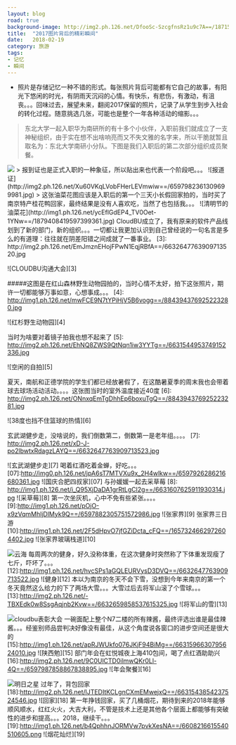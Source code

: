 ```yaml
---
layout: blog
road: true
background-image: http://img2.ph.126.net/DfooSc-SzcgfnsRz1u9c7A==/1871527120249566176.jpg
title:  "2017图片背后的精彩瞬间"
date:   2018-02-19
category: 旅游
tags:
- 记忆
- 瞬间
---
```


- 照片是存储记忆一种不错的形式。每张照片背后可能都有它自己的故事，有阳光下悠闲的时光，有阴雨天沉闷的心情。有快乐，有悲伤，有激动，有沮丧。。。回味过去，展望未来，翻阅2017保留的照片，记录了从学生到步入社会的转化过程。随意挑选几张，可能也是整个一年各种活动的缩影。。。


> 东北大学一起入职华为南研所的有十多个小伙伴，入职前我们就成立了一支神秘组织，由于实在想不出啥响亮而又不失文雅的名字来，所以干脆就暂且取名为：东北大学南研小分队。下图是我们入职后的第二次部分组织成员聚餐。
  <img src="http://img2.ph.126.net/bzv8F9eA-2oSnqedMTpkag==/6631701084400311551.jpg"/>
> 报到证也是正式入职的一种象征，所以贴出来也代表一个阶段吧。。。
  ![报道证](http://img2.ph.126.net/Xu60VKqLVobFHerLEVmwiw==/6597982361309699981.jpg)
> 这张油菜花图应该是入职后的第一个三天小长假回家拍的，当时买了南京特产桂花鸭回家，最终结果是没有人喜欢吃，当然了也包括我。。。
  ![清明节的油菜花](http://img1.ph.126.net/ycEflGdEP4_TV0Oet-1YNw==/1879408419597399361.jpg)
 CloudBU成立了，我有原来的软件产品线划到了新的部门，新的组织。。。一切都让我更加认识到自己曾经说的一句名言是多么的有道理：往往就在阴差阳错之间成就了一番事业。
  [3]: http://img2.ph.126.net/EmJmznEHojFPwN1EqjRBfA==/6632647763909713520.jpg
  
![CLOUDBU沟通大会][3]

#####这图是在红山森林野生动物园拍的，当时心情不太好，拍下这张照片，期许一切都能够万事如意，心想事成。。。
  [4]: http://img1.ph.126.net/mwFCE9N7tYPiHjV5B6vogg==/884394376925223280.jpg
  
![红杉野生动物园][4]

当时为啥要对着镜子拍我也想不起来了
  [5]: http://img2.ph.126.net/EhNQ8ZWS9QtNqn1iw3YYTg==/6631544953749152336.jpg
  
 ![空闲的自拍][5]

夏天，南航和正德学院的学生们都已经放暑假了，在这酷暑夏季的周末我也会带着球去球场活动活动。。。。这张图当时的室外温度接近40度
  [6]: http://img2.ph.126.net/ONnxqEmTgDhhEp6boxuTgQ==/884394376925223281.jpg
  
  ![38度也挡不住篮球的热情][6]

玄武湖健步走，没啥说的，我们倒数第二，倒数第一是老年组。。。。
  [7]: http://img2.ph.126.net/xD-J-po2lbwtxRdagzLAYQ==/6632647763909713523.jpg
  
  ![玄武湖健步走][7]
喝着红酒吃着金蝉，好吃。。。
  [07]:http://img0.ph.126.net/jpA6sT7MTVXu9x_2H4wlkw==/6597926286216680361.jpg
  ![国庆合肥四叔家][07]
与孙媛媛一起去采草莓
  [8]: http://img1.ph.126.net/i_Q95XjDaDA1grRtLgCl2g==/6631607625911930314.jpg
  ![采草莓][8]
第一次坐灰机，心中不免有些紧张。。。。
  [9]:http://img1.ph.126.net/pOjO-x9zVqmMhljDlMyk9Q==/6597882305751572986.jpg
  ![张家界][9]
张家界三日游  
  [10]:http://img1.ph.126.net/2F5dHpvO7jfGZiDcta_cFQ==/1657324662972604402.jpg
  ![张家界玻璃栈道][10]

  [11]:http://img2.ph.126.net/S7RlU2OS3Y1L62sMSJUuJQ==/6597847121379484448.jpg
  ![云海][11]
每周两次的健身，好久没称体重，在这次健身时突然称了下体重发现瘦了七斤，吓坏了。。。
  [12]:http://img1.ph.126.net/hvcSPs1aGQLEURVysD3DVQ==/6632647763909713522.jpg
  ![健身][12]
本以为南京的冬天不会下雪，没想到今年来南京的第一个冬天竟然这么给力的下了两场大雪。。。大雪过后去将军山滚了个雪球。。。
  [13]:http://img2.ph.126.net/-TBXEdk0w8SsgAqjnb2Kvw==/6632659858537615325.jpg
  ![将军山的雪][13]

  [14]:http://img2.ph.126.net/HlJmalLLgI6l5w9kQ7QiBQ==/6597556850309743637.jpg
  ![cloudbu表彰大会][14]
一碗面配上整个N7二楼的所有辣酱，最终评选出谁是最佳辣酱。。。经鉴别师品尝判决好像没有最佳，从这个角度说各窗口的进步空间还是很大的
  [15]:http://img1.ph.126.net/apRJWUkfo076JKjF94BiMg==/6631596630795624010.jpg
  ![陕西勉][15]
部门年会在虹悦城夜上海410包间，喝了点红酒助助兴
  [16]:http://img2.ph.126.net/9C0UlCTD0ilmwQKr0Ll-4Q==/6597987858867838895.jpg
  ![年会聚餐][16]

  [17]:http://img2.ph.126.net/DfooSc-SzcgfnsRz1u9c7A==/1871527120249566176.jpg
  ![明日之星][17]
过年了，背包回家
  [18]:http://img2.ph.126.net/lJTEDItKCLgnCXmEMwejxQ==/6631543854237524546.jpg
  ![回家][18]
第一年挣钱回家，买了几桶烟花，期待到来的2018年能够顺风顺水，红红火火，大吉大利，不管是技术上还是其他各个层面上都能够有突破性的进步和提高。。。2018，继续干。。。
  [19]:http://img1.ph.126.net/b4QphhnJORMVw7pvkXesNA==/6608216615540510605.png
  ![烟花灿烂][19]

   